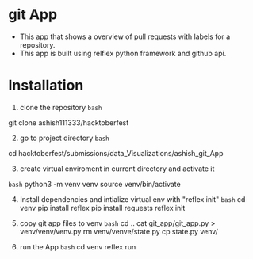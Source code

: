# git App

- This app that shows a overview of pull requests with labels for a  repository.
- This app is built using relflex python framework and github api.



# Installation
1. clone the repository 
  ```bash```
  
git clone ashish111333/hacktoberfest 

2. go to project directory 
  ```bash```

cd hacktoberfest/submissions/data_Visualizations/ashish_git_App

3. create virtual enviroment in current directory and activate it

 ```bash```
 python3 -m venv venv
 source venv/bin/activate
 
 


4. Install dependencies and intialize virtual env with "reflex init"
 ```bash```
 cd venv
 pip install reflex
 pip install requests
 reflex init

5. copy git app files to venv
 ```bash```
 cd ..
 cat git_app/git_app.py > venv/venv/venv.py
 rm venv/venve/state.py
 cp state.py venv/
 
 
 
 

6. run the App
 ```bash```
 cd venv
 reflex run






 


 


